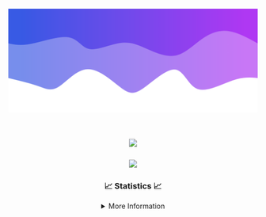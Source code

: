 ![Header](./IMG_4001.png)
<div align="center">

<h1 align="center">
  <a href="https://git.io/typing-svg">
    <img src="https://readme-typing-svg.herokuapp.com/?lines=Welcome+to+my+profile!+👋;JavaScript+developer.;&center=true&size=25">
  </a>
</h1>

<p align="center">
  <img src="https://lanyard.cnrad.dev/api/624702585596805130" />
</p>

### 📈 Statistics 📈
<details>
    <summary>More Information</summary>
    <br/>

<!--START_SECTION:waka-->
![Code Time](http://img.shields.io/badge/Code%20Time-205%20hrs%2047%20mins-blue)

![Profile Views](http://img.shields.io/badge/Profile%20Views-0-blue)

**🐱 My GitHub Data** 

> 📦 2.6 kB Used in GitHub's Storage 
 > 
> 🚫 Not Opted to Hire
 > 
> 📜 5 Public Repositories 
 > 
> 🔑 1 Private Repositories 
 > 
**I'm an Early 🐤** 

```text
🌞 Morning                375 commits         ███████░░░░░░░░░░░░░░░░░░   29.14 % 
🌆 Daytime                437 commits         ████████░░░░░░░░░░░░░░░░░   33.95 % 
🌃 Evening                429 commits         ████████░░░░░░░░░░░░░░░░░   33.33 % 
🌙 Night                  46 commits          █░░░░░░░░░░░░░░░░░░░░░░░░   03.57 % 
```
📅 **I'm Most Productive on Wednesday** 

```text
Monday                   158 commits         ███░░░░░░░░░░░░░░░░░░░░░░   12.28 % 
Tuesday                  167 commits         ███░░░░░░░░░░░░░░░░░░░░░░   12.98 % 
Wednesday                302 commits         ██████░░░░░░░░░░░░░░░░░░░   23.47 % 
Thursday                 282 commits         █████░░░░░░░░░░░░░░░░░░░░   21.91 % 
Friday                   141 commits         ███░░░░░░░░░░░░░░░░░░░░░░   10.96 % 
Saturday                 111 commits         ██░░░░░░░░░░░░░░░░░░░░░░░   08.62 % 
Sunday                   126 commits         ██░░░░░░░░░░░░░░░░░░░░░░░   09.79 % 
```


📊 **This Week I Spent My Time On** 

```text
🕑︎ Time Zone: America/New_York

💬 Programming Languages: 
Java                     24 hrs 21 mins      ████████████████████████░   94.17 % 
XML                      50 mins             █░░░░░░░░░░░░░░░░░░░░░░░░   03.25 % 
Kotlin                   31 mins             █░░░░░░░░░░░░░░░░░░░░░░░░   02.03 % 
YAML                     8 mins              ░░░░░░░░░░░░░░░░░░░░░░░░░   00.52 % 
GitIgnore file           0 secs              ░░░░░░░░░░░░░░░░░░░░░░░░░   00.01 % 

🔥 Editors: 
IntelliJ                 25 hrs 51 mins      █████████████████████████   100.00 % 

🐱‍💻 Projects: 
Mercury                  11 hrs 59 mins      ████████████░░░░░░░░░░░░░   46.38 % 
hcf                      6 hrs 29 mins       ██████░░░░░░░░░░░░░░░░░░░   25.08 % 
Sodium                   2 hrs 48 mins       ███░░░░░░░░░░░░░░░░░░░░░░   10.88 % 
Sacred Network           1 hr 48 mins        ██░░░░░░░░░░░░░░░░░░░░░░░   07.01 % 
Cobalt                   1 hr 17 mins        █░░░░░░░░░░░░░░░░░░░░░░░░   05.00 % 

💻 Operating System: 
Windows                  25 hrs 51 mins      █████████████████████████   100.00 % 
```

**I Mostly Code in Java** 

```text
Java                     25 repos            ██████████████████████░░░   89.29 % 
JavaScript               2 repos             ██░░░░░░░░░░░░░░░░░░░░░░░   07.14 % 
C++                      1 repo              █░░░░░░░░░░░░░░░░░░░░░░░░   03.57 % 
```



**Timeline**

![Lines of Code chart](https://raw.githubusercontent.com/DevDipin/DevDipin/main/assets/bar_graph.png)


 Last Updated on 02/04/2024 11:09:21 UTC
<!--END_SECTION:waka-->

![Footer](./IMG_4002.png)